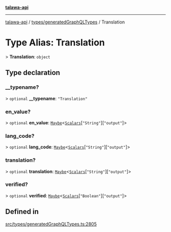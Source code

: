 [**talawa-api**](../../../README.md)

***

[talawa-api](../../../modules.md) / [types/generatedGraphQLTypes](../README.md) / Translation

# Type Alias: Translation

\> **Translation**: `object`

## Type declaration

### \_\_typename?

\> `optional` **\_\_typename**: `"Translation"`

### en\_value?

\> `optional` **en\_value**: [`Maybe`](Maybe.md)\<[`Scalars`](Scalars.md)\[`"String"`\]\[`"output"`\]\>

### lang\_code?

\> `optional` **lang\_code**: [`Maybe`](Maybe.md)\<[`Scalars`](Scalars.md)\[`"String"`\]\[`"output"`\]\>

### translation?

\> `optional` **translation**: [`Maybe`](Maybe.md)\<[`Scalars`](Scalars.md)\[`"String"`\]\[`"output"`\]\>

### verified?

\> `optional` **verified**: [`Maybe`](Maybe.md)\<[`Scalars`](Scalars.md)\[`"Boolean"`\]\[`"output"`\]\>

## Defined in

[src/types/generatedGraphQLTypes.ts:2805](https://github.com/PalisadoesFoundation/talawa-api/blob/039b0f127fb8caa46d57186ab4b3bb27fe150903/src/types/generatedGraphQLTypes.ts#L2805)
